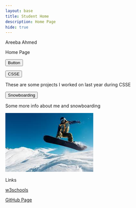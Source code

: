 ```yaml
---
layout: base
title: Student Home 
description: Home Page
hide: true
---
```


Areeba Ahmed

<div>
  <p>Home Page</p>

  <button style="display: block; margin-bottom: 10px;">Button</button>



  <button onclick="window.location.href='http://127.0.0.1:4100/areeba_2025/csse/'">CSSE</button>
  <p> These are some projects I worked on last year during CSSE </p>


<button onclick="window.location.href='http://127.0.0.1:4100/areeba_2025/snowboarding/'">Snowboarding</button>
<p> Some more info about me and snowboarding </p>

<img src="images/snowboard.png" alt="Snowboarding">



<p> Links </p>
  <a href="https://www.w3schools.com/html/default.asp" style="display: block; margin-bottom: 10px;">w3schools</a>

  <a href="https://github.com/areeba-ahmed/areeba_2025" style="display: block;">GitHub Page</a>
</div>



